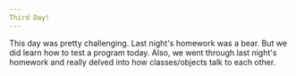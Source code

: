 ```yaml
---
Third Day!
---
```


This day was pretty challenging. Last night's homework was a bear. But we did learn how to test a program today. Also, we went through last night's homework and really delved into how classes/objects talk to each other.